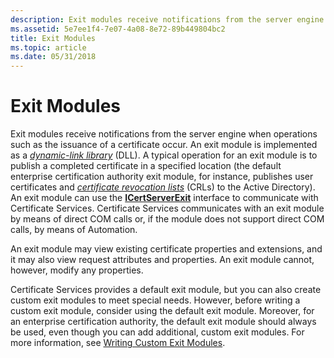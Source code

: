 ```yaml
---
description: Exit modules receive notifications from the server engine when operations such as the issuance of a certificate occur.
ms.assetid: 5e7ee1f4-7e07-4a08-8e72-89b449804bc2
title: Exit Modules
ms.topic: article
ms.date: 05/31/2018
---
```


# Exit Modules

Exit modules receive notifications from the server engine when operations such as the issuance of a certificate occur. An exit module is implemented as a [*dynamic-link library*](../secgloss/d-gly.md) (DLL). A typical operation for an exit module is to publish a completed certificate in a specified location (the default enterprise certification authority exit module, for instance, publishes user certificates and [*certificate revocation lists*](../secgloss/c-gly.md) (CRLs) to the Active Directory). An exit module can use the [**ICertServerExit**](/windows/desktop/api/Certif/nn-certif-icertserverexit) interface to communicate with Certificate Services. Certificate Services communicates with an exit module by means of direct COM calls or, if the module does not support direct COM calls, by means of Automation.

An exit module may view existing certificate properties and extensions, and it may also view request attributes and properties. An exit module cannot, however, modify any properties.

Certificate Services provides a default exit module, but you can also create custom exit modules to meet special needs. However, before writing a custom exit module, consider using the default exit module. Moreover, for an enterprise certification authority, the default exit module should always be used, even though you can add additional, custom exit modules. For more information, see [Writing Custom Exit Modules](writing-custom-exit-modules.md).

 

 
